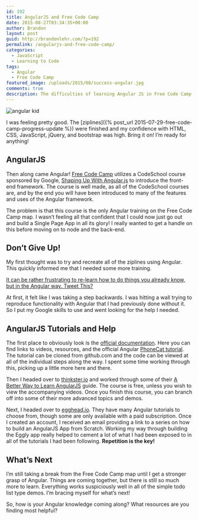 ```yaml
---
id: 192
title: AngularJS and Free Code Camp
date: 2015-08-27T03:34:35+00:00
author: Brandon
layout: post
guid: http://brandonlehr.com/?p=192
permalink: /angularjs-and-free-code-camp/
categories:
  - JavaScript
  - Learning to Code
tags:
  - Angular
  - Free Code Camp
featured_image: /uploads/2015/08/success-angular.jpg
comments: true
description: The difficulties of learning Angular JS in Free Code Camp
---
```

<img src="{{ site.baseurl }}{{ page.featured_image }}" alt="angular kid" class="" />

I was feeling pretty good. The [ziplines]({% post_url 2015-07-29-free-code-camp-progress-update %}) were finished and my confidence with HTML, CSS, JavaScript, jQuery, and bootstrap was high. Bring it on! I&#8217;m ready for anything!

## AngularJS

Then along came Angular! [Free Code Camp](http://freecodecamp.com/) utilizes a CodeSchool course sponsored by Google, <a href="https://www.codeschool.com/courses/shaping-up-with-angular-js" target="_blank">Shaping Up With Angular.js</a> to introduce the front-end framework. The course is well made, as all of the CodeSchool courses are, and by the end you will have been introduced to many of the features and uses of the Angular framework.

The problem is that this course is the only Angular training on the Free Code Camp map. I wasn&#8217;t feeling all that confident that I could now just go out and build a Single Page App in all its glory! I really wanted to get a handle on this before moving on to node and the back-end.<!--more-->

## Don&#8217;t Give Up!

My first thought was to try and recreate all of the ziplines using Angular. This quickly informed me that I needed some more training.


<a class="tweet-this" href="http://twitter.com/intent/tweet?text=It%20can%20be%20rather%20frustrating%20to%20re-learn%20how%20to%20do%20things%20you%20already%20know%2C%20but%20in%20the%20Angular%20way.%20{{ site.url }}{{page.url }}" target="_blank">It can be rather frustrating to re-learn how to do things you already know, but in the Angular way. Tweet This? <span class="fa fa-twitter"></span></a>

 At first, it felt like I was taking a step backwards. I was hitting a wall trying to reproduce functionality with Angular that I had previously done without it. So I put my Google skills to use and went looking for the help I needed.

## AngularJS Tutorials and Help

The first place to obviously look is the [official documentation](https://angularjs.org/). Here you can find links to videos, resources, and the official Angular [PhoneCat tutorial](https://docs.angularjs.org/tutorial). The tutorial can be cloned from github.com and the code can be viewed at all of the individual steps along the way. I spent some time working through this, picking up a little more here and there.

Then I headed over to [thinkster.io](https://thinkster.io) and worked through some of their [A Better Way to Learn AngularJS](https://thinkster.io/a-better-way-to-learn-angularjs/) guide. The course is free, unless you wish to view the accompanying videos. Once you finish this course, you can branch off into some of their more advanced topics and demos.

Next, I headed over to [egghead.io](https://egghead.io/). They have many Angular tutorials to choose from, though some are only available with a paid subscription. Once I created an account, I received an email providing a link to a series on how to build an AngularJS App from Scratch. Working my way through building the Eggly app really helped to cement a lot of what I had been exposed to in all of the tutorials I had been following. **Repetition is the key!**

## What&#8217;s Next

I&#8217;m still taking a break from the Free Code Camp map until I get a stronger grasp of Angular. Things are coming together, but there is still so much more to learn. Everything works suspiciously well in all of the simple todo list type demos. I&#8217;m bracing myself for what&#8217;s next!

So, how is your Angular knowledge coming along? What resources are you finding most helpful?
